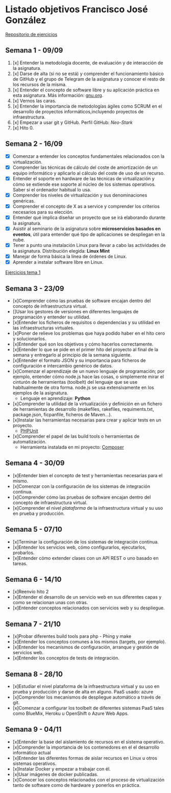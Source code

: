 # Listado objetivos Francisco José González

[Repositorio de ejercicios](https://github.com/Neo-Stark/Ejercicios-IV-19-20)

## Semana 1 - 09/09

1. [x] Entender la metodología docente, de evaluación y de interacción de la asignatura.
2. [x] Darse de alta (si no se está) y comprender el funcionamiento básico de GitHub y el grupo de Telegram de la asignatura y conocer el resto de los recursos de la misma.
3. [x] Entender el concepto de software libre y su aplicación práctica en esta asignatura. Más información: [gnu.org](https://www.gnu.org/philosophy/free-sw.es.html).
4. [x] Vernos las caras.
5. [x] Entender la importancia de metodologías ágiles como SCRUM en el desarrollo de proyectos informáticos,incluyendo proyectos de infraestructura.
6. [x] Empezar a usar git y GitHub. Perfil GitHub: *Neo-Stark*
7. [x] Hito 0.

## Semana 2 - 16/09

* [x] Comenzar a entender los conceptos fundamentales relacionados con la virtualización.
* [x] Comprender las técnicas de cálculo del coste de amortización de un equipo informático y aplicarlo al cálculo del coste de uso de un recurso.
* [x] Entender el soporte en hardware de las técnicas de virtualización y cómo se extiende ese soporte al núcleo de los sistemas operativos. Saber si el ordenador habitual lo usa.
* [x] Comprender los niveles de virtualización y sus denominaciones genéricas.
* [x] Comprender el concepto de X as a service y comprender los criterios necesarios para su elección.
* [x] Entender qué implica diseñar un proyecto que se irá elaborando durante la asignatura.
* [x] Asistir al seminario de la asignatura sobre **microservicios basados en eventos**, útil para entender qué tipo de aplicaciones se despliegan en la nube.
* [x] Tener a punto una instalación Linux para llevar a cabo las actividades de la asignatura. Distribución elegida: **Linux Mint**
* [x] Manejar de forma básica la línea de órdenes de Linux.
* [x] Aprender a instalar software libre en Linux.

[Ejercicios tema 1](https://github.com/Neo-Stark/Ejercicios-IV-19-20/blob/master/tema1.md)

## Semana 3 - 23/09

* [x]Comprender cómo las pruebas de software encajan dentro del concepto de infraestructura virtual.
* []Usar los gestores de versiones en diferentes lenguajes de programación y entender su utilidad.
* [x]Entender los ficheros de requisitos o dependencias y su utilidad en las infraestructuras virtuales.
* [x]Poner de relieve los problemas que haya podido haber en el hito cero y solucionarlos.
* [x]Entender qué son los objetivos y cómo hacerlos correctamente.
* [x]Entender lo que se pide en el primer hito del proyecto al final de la semana y entregarlo al principio de la semana siguiente.
* [x]Entender el formato JSON y su importancia para ficheros de configuración e intercambio genérico de datos.
* [x]Comenzar el aprendizaje de un nuevo lenguaje de programación; por ejemplo, entender cómo node.js hace las cosas, o simplemente mirar el cinturón de herramientas (toolbelt) del lenguaje que se use habitualmente de otra forma. node.js se usa extensivamente en los ejemplos de la asignatura.
    - Lenguaje en aprendizaje: **Python**
* [x]Comprender la utilidad de la virtualización y definición en un fichero de herramientas de desarrollo (makefiles, rakefiles, requiments.txt, package.json, ficpanfile, ficheros de Maven...).
* [x]Instalar las herramientas necesarias para crear y aplicar tests en un proyecto.
    - [PHPUnit](https://phpunit.de/)
* [x]Comprender el papel de las build tools o herramientas de automatización. 
    - Herramienta instalada en mi proyecto: [Composer](https://getcomposer.org)

## Semana 4 - 30/09

* [x]Entender bien el concepto de test y herramientas necesarias para el mismo.
* [x]Comenzar con la configuración de los sistemas de integración continua.
* [x]Comprender cómo las pruebas de software encajan dentro del concepto de infraestructura virtual.
* [x]Comprender el nivel *plataforma* de la infraestructura virtual y su uso en prueba y producción.

## Semana 5 - 07/10

* [x]Terminar la configuración de los sistemas de integración continua.
* [x]Entender los servicios web, cómo configurarlos, ejecutarlos, probarlos.
* [x]Entender cómo extender clases con un API REST o uno basado en tareas.

## Semana 6 - 14/10

* [x]Reenvío hito 2
* [x]Entender el desarrollo de un servicio web en sus diferentes capas y como se relacionan unas con otras.
* [x]Entender conceptos relacionados con servicios web y su despliegue.

## Semana 7 - 21/10

* [x]Probar diferentes build tools para php - Phing y make
* [x]Entender los conceptos comunes a los mismos (targets, por ejemplo).
* [x]Entender los mecanismos de configuración, arranque y gestión de servicios web.
* [x]Entender los conceptos de tests de integración.

## Semana 8 - 28/10

* [x]Estudiar el nivel plataforma de la infraestructura virtual y su uso en prueba y producción y darse de alta en alguno. PaaS usado: azure
* [x]Comprender los mecanismos de despliegue automático a través de git.
* [x]Comenzar a configurar los toolbelt de diferentes sistemas PaaS tales como BlueMix, Heroku u OpenShift o Azure Web Apps.

## Semana 9 - 04/11

* [x]Entender la base del aislamiento de recursos en el sistema operativo.
* [x]Comprender la importancia de los contenedores en el el desarrollo informático actual
* [x]Entender las diferentes formas de aislar recursos en Linux u otros sistemas operativos.
* [x]Instalar Docker y empezar a trabajar con él.
* [x]Usar imágenes de docker publicadas.
* [x]Conocer los conceptos relacionados con el proceso de virtualización tanto de software como de hardware y ponerlos en práctica.